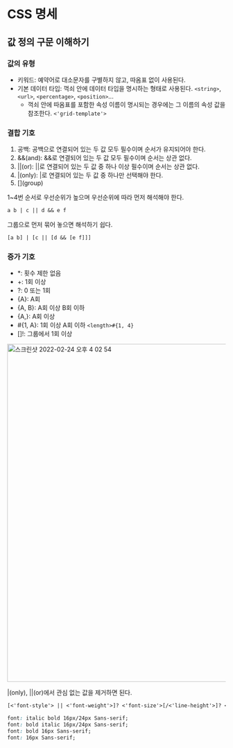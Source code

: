 # CSS 명세

## 값 정의 구문 이해하기

### 값의 유형

- 키워드: 예약어로 대소문자를 구별하지 않고, 따옴표 없이 사용된다.
- 기본 데이터 타입: 꺽쇠 안에 데이터 타입을 명시하는 형태로 사용된다.
  `<string>`, `<url>`, `<percentage>`, `<position>`...
  - 꺽쇠 안에 따옴표를 포함한 속성 이름이 명시되는 경우에는 그 이름의 속성 값을 참조한다.
    `<'grid-template'>`

### 결합 기호

1. 공백: 공백으로 연결되어 있는 두 값 모두 필수이며 순서가 유지되어야 한다.
2. &&(and): &&로 연결되어 있는 두 값 모두 필수이며 순서는 상관 없다.
3. ||(or): ||로 연결되어 있는 두 값 중 하나 이상 필수이며 순서는 상관 없다.
4. |(only): |로 연결되어 있는 두 값 중 하나만 선택해야 한다.
5. \[](group)

1~4번 순서로 우선순위가 높으며 우선순위에 따라 먼저 해석해야 한다.

```txt
a b | c || d && e f
```

그룹으로 먼저 묶어 놓으면 해석하기 쉽다.

```txt
[a b] | [c || [d && [e f]]]
```

### 증가 기호

- \*: 횟수 제한 없음
- +: 1회 이상
- ?: 0 또는 1회
- {A}: A회
- {A, B}: A회 이상 B회 이하
- {A,}: A회 이상
- #{1, A}: 1회 이상 A회 이하
  `<length>#{1, 4}`
- []!: 그룹에서 1회 이상

<img width="780" alt="스크린샷 2022-02-24 오후 4 02 54" src="https://user-images.githubusercontent.com/100114050/155475115-aa58b4fa-28fc-4342-967a-e5c05514a95a.png">

|(only), ||(or)에서 관심 없는 값을 제거하면 된다.

```txt
[<'font-style'> || <'font-weight'>]? <'font-size'>[/<'line-height'>]? <'font-family'>
```

```css
font: italic bold 16px/24px Sans-serif;
font: bold italic 16px/24px Sans-serif;
font: bold 16px Sans-serif;
font: 16px Sans-serif;
```
